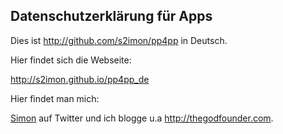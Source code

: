 ## Datenschutzerklärung für Apps

Dies ist http://github.com/s2imon/pp4pp in Deutsch. 

Hier findet sich die Webseite:

http://s2imon.github.io/pp4pp_de

Hier findet man mich:

[Simon](http://twitter.com/s2imon) auf Twitter und ich blogge u.a <http://thegodfounder.com>.